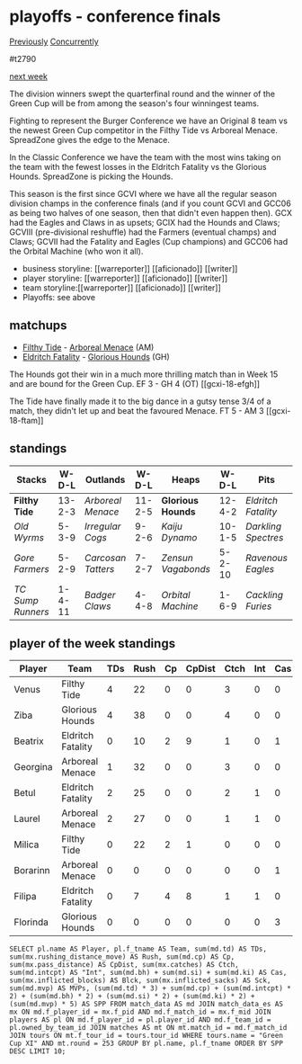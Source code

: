 # playoffs - conference finals

[Previously](week17-divfinals)
[Concurrently](../ogiii/week13-semifinals)

#t2790

[next week](week19-greencup)

The division winners swept the quarterfinal round and the winner of the Green Cup will be from among the season's four winningest teams.  
  
Fighting to represent the Burger Conference we have an Original 8 team vs the newest Green Cup competitor in the Filthy Tide vs Arboreal Menace. SpreadZone gives the edge to the Menace.  
  
In the Classic Conference we have the team with the most wins taking on the team with the fewest losses in the Eldritch Fatality vs the Glorious Hounds. SpreadZone is picking  the Hounds.

This season is the first since GCVI where we have all the regular season division champs in the conference finals (and if you count GCVI and GCC06 as being two halves of one season, then that didn't even happen then). GCX had the Eagles and Claws in as upsets; GCIX had the Hounds and Claws; GCVIII (pre-divisional reshuffle) had the Farmers (eventual champs) and Claws; GCVII had the Fatality and Eagles (Cup champions) and GCC06 had the Orbital Machine (who won it all).

* business storyline: [[warreporter]] [[aficionado]] [[writer]]
* player storyline: [[warreporter]] [[aficionado]] [[writer]]
* team storyline:[[warreporter]] [[aficionado]] [[writer]]
* Playoffs: see above


## matchups

* [Filthy Tide](../../teams/filthytide) - [Arboreal Menace](../../teams/arbrealmenace) (AM)
* [Eldritch Fatality](../../teams/eldritchfatality) - [Glorious Hounds](../../teams/glorioushounds) (GH)

The Hounds got their win in a much more thrilling match than in Week 15 and are bound for the Green Cup. EF 3 - GH 4 (OT) [[gcxi-18-efgh]]

The Tide have finally made it to the big dance in a gutsy tense 3/4 of a match, they didn't let up and beat the favoured Menace. FT 5 - AM 3 [[gcxi-18-ftam]]

## standings

| Stacks | W-D-L | Outlands | W-D-L | Heaps | W-D-L | Pits | W-D-L |
|-------|-----|--|--|------|------|--|--|
| **Filthy Tide** | 13-2-3 | *Arboreal Menace* | 11-2-5 | **Glorious Hounds** | 12-4-2 | *Eldritch Fatality* | 13-0-5 |
| *Old Wyrms* | 5-3-9 | *Irregular Cogs* | 9-2-6 | *Kaiju Dynamo* | 10-1-5 | *Darkling Spectres* | 8-1-8 |
| *Gore Farmers* | 5-2-9 | *Carcosan Tatters* | 7-2-7 | *Zensun Vagabonds* | 5-2-10 | *Ravenous Eagles* | 5-3-7 |
| *TC Sump Runners* | 1-4-11 | *Badger Claws* | 4-4-8 | *Orbital Machine* | 1-6-9 | *Cackling Furies* | 5-2-9 |


## player of the week standings

| Player   | Team              | TDs  | Rush | Cp   | CpDist | Ctch | Int  | Cas  | Blck | Sck  | MVP  | SPP  |
|----------|-------------------|------|------|------|--------|------|------|------|------|------|------|------|
| Venus    | Filthy Tide       |    4 |   22 |    0 |      0 |    3 |    0 |    0 |    0 |    0 |    0 |   12 |
| Ziba     | Glorious Hounds   |    4 |   38 |    0 |      0 |    4 |    0 |    0 |    0 |    0 |    0 |   12 |
| Beatrix  | Eldritch Fatality |    0 |   10 |    2 |      9 |    1 |    0 |    1 |    5 |    1 |    1 |    9 |
| Georgina | Arboreal Menace   |    1 |   32 |    0 |      0 |    3 |    0 |    0 |    1 |    0 |    1 |    8 |
| Betul    | Eldritch Fatality |    2 |   25 |    0 |      0 |    2 |    1 |    0 |    0 |    0 |    0 |    8 |
| Laurel   | Arboreal Menace   |    2 |   27 |    0 |      0 |    1 |    1 |    0 |    0 |    0 |    0 |    8 |
| Milica   | Filthy Tide       |    0 |   22 |    2 |      1 |    0 |    0 |    0 |    1 |    0 |    1 |    7 |
| Borarinn | Arboreal Menace   |    0 |    0 |    0 |      0 |    0 |    0 |    1 |    3 |    0 |    1 |    7 |
| Filipa   | Eldritch Fatality |    0 |    7 |    4 |      8 |    1 |    1 |    0 |    0 |    0 |    0 |    6 |
| Florinda | Glorious Hounds   |    0 |    0 |    0 |      0 |    0 |    0 |    3 |   10 |    0 |    0 |    6 |


```
SELECT pl.name AS Player, pl.f_tname AS Team, sum(md.td) AS TDs, sum(mx.rushing_distance_move) AS Rush, sum(md.cp) AS Cp,	sum(mx.pass_distance) AS CpDist, sum(mx.catches) AS Ctch, sum(md.intcpt) AS "Int", sum(md.bh) + sum(md.si) + sum(md.ki) AS Cas, sum(mx.inflicted_blocks) AS Blck, sum(mx.inflicted_sacks) AS Sck, sum(md.mvp) AS MVPs, (sum(md.td) * 3) + sum(md.cp) + (sum(md.intcpt) * 2) + (sum(md.bh) * 2) + (sum(md.si) * 2) + (sum(md.ki) * 2) + (sum(md.mvp) * 5) AS SPP FROM match_data AS md JOIN match_data_es AS mx ON md.f_player_id = mx.f_pid AND md.f_match_id = mx.f_mid JOIN players AS pl ON md.f_player_id = pl.player_id AND md.f_team_id = pl.owned_by_team_id JOIN matches AS mt ON mt.match_id = md.f_match_id JOIN tours ON mt.f_tour_id = tours.tour_id WHERE tours.name = "Green Cup XI" AND mt.round = 253 GROUP BY pl.name, pl.f_tname ORDER BY SPP DESC LIMIT 10;
```
